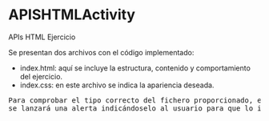# APISHTMLActivity
APIs HTML Ejercicio

Se presentan dos archivos con el código implementado:
- index.html: aquí se incluye la estructura, contenido y comportamiento del ejercicio.
- index.css: en este archivo se indica la apariencia deseada.

<pre>Para comprobar el tipo correcto del fichero proporcionado, en caso de que el archivo introducido no sea un vídeo,
se lanzará una alerta indicándoselo al usuario para que lo intente de nuevo.</pre>
